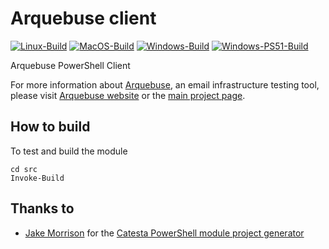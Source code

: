 # Arquebuse client

 [![Linux-Build](https://github.com/arquebuse/arquebuse-ps/workflows/Linux-Build/badge.svg)](https://github.com/arquebuse/arquebuse-ps/actions?query=workflow%3ALinux-Build) [![MacOS-Build](https://github.com/arquebuse/arquebuse-ps/workflows/MacOS-Build/badge.svg)](https://github.com/arquebuse/arquebuse-ps/actions?query=workflow%3AMacOS-Build) [![Windows-Build](https://github.com/arquebuse/arquebuse-ps/workflows/Windows-Build/badge.svg)](https://github.com/arquebuse/arquebuse-ps/actions?query=workflow%3AWindows-Build) [![Windows-PS51-Build](https://github.com/arquebuse/arquebuse-ps/workflows/Windows-PS51-Build/badge.svg)](https://github.com/arquebuse/arquebuse-ps/actions?query=workflow%3AWindows-PS51-Build)

Arquebuse PowerShell Client

For more information about [Arquebuse](https://arquebuse.io), an email infrastructure testing tool, please visit [Arquebuse website](https://arquebuse.io) or the [main project page](https://github.com/arquebuse/arquebuse).

## How to build

To test and build the module

    cd src
    Invoke-Build

## Thanks to

* [Jake Morrison](https://techthoughts.info) for the [Catesta PowerShell module project generator](https://github.com/techthoughts2/Catesta)

